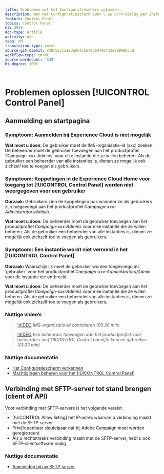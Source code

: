 ```yaml
---
title: Problemen met het Configuratiescherm oplossen
description: Met het Configuratiescherm kunt u uw SFTP-opslag per instantie controleren en beheren en IP-adressen aan de acceptatielijst toevoegen.
feature: Control Panel
topics: Control Panel
kt: 2938
doc-type: article
activity: use
team: PM
translation-type: tm+mt
source-git-commit: 838c617ca163a09fcb57b7b4706433e98869bc3d
workflow-type: tm+mt
source-wordcount: '339'
ht-degree: 100%

---
```



# Problemen oplossen [!UICONTROL Control Panel]

## Aanmelding en startpagina

### Symptoom: Aanmelden bij Experience Cloud is niet mogelijk

**Wat moet u doen:**
De gebruiker moet de IMS-organisatie-id (xxx) zoeken. De beheerder moet de gebruiker toevoegen aan het productprofiel ‘Campaign-xxx-Admins’ voor elke instantie die ze willen beheren. Als de gebruiker een beheerder van alle instanties is, dienen ze mogelijk ook zichzelf toe te voegen als gebruikers.

### Symptoom: Koppelingen in de Experience Cloud Home voor toegang tot [!UICONTROL Control Panel] worden niet weergegeven voor een gebruiker

**Oorzaak:**
Gebruikers zien de koppelingen pas wanneer ze als gebruikers zijn toegevoegd aan het productprofiel _Campaign-xxx-Administrators/Admin_.

**Wat moet u doen:**
De beheerder moet de gebruiker toevoegen aan het productprofiel _Campaign-xxx-Admins_ voor elke instantie die ze willen beheren. Als de gebruiker een beheerder van alle instanties is, dienen ze mogelijk ook zichzelf toe te voegen als gebruikers.

### Symptoom: Een instantie wordt niet vermeld in het [!UICONTROL Control Panel]

**Oorzaak:**
Waarschijnlijk moet de gebruiker worden toegevoegd als ‘gebruiker’ voor het productprofiel _Campaign-xxx-Administrators/Admin_ voor de instantie die ontbreekt

**Wat moet u doen:**
De beheerder moet de gebruiker toevoegen aan het productprofiel _Campaign-xxx-Admins_ voor elke instantie die ze willen beheren. Als de gebruiker een beheerder van alle instanties is, dienen ze mogelijk ook zichzelf toe te voegen als gebruikers.

### Nuttige video’s

>[!VIDEO](https://video.tv.adobe.com/v/27183?quality=12)
*IMS-organisatie-id controleren (00:26 min)*

>[!VIDEO](https://video.tv.adobe.com/v/27147?quality=12)
*Een beheerder toevoegen aan het productprofiel voor beheerders om[!UICONTROL Control panel]te kunnen gebruiken (01:03 min)*

### Nuttige documentatie

* [Het Configuratiescherm verkennen](https://helpx.adobe.com/nl/campaign/kb/control-panel-overview.html)
* [Machtigingen beheren voor het [!UICONTROL Control Panel]](https://helpx.adobe.com/nl/campaign/kb/control-panel-access.html)

## Verbinding met SFTP-server tot stand brengen (client of API)

Voor verbinding met SFTP-servers is het volgende vereist:

* [!UICONTROL Allow listing] het IP-adres waarvan u verbinding maakt met de SFTP-server
* Privé/openbaar sleutelpaar dat bij Adobe Campaign moet worden geregistreerd
* Als u rechtstreeks verbinding maakt met de SFTP-server, hebt u ook SFTP-clientsoftware nodig

### Nuttige documentatie

* [Aanmelden bij uw SFTP-server](https://helpx.adobe.com/nl/campaign/kb/control-panel-sftp.html#LoggingintoyourSFTPserver)

